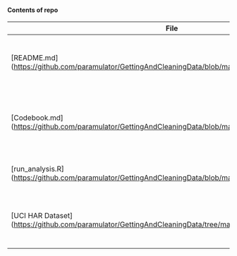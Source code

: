 #### Contents of repo
File            | Description
----------------|---------------------------------------------------------------------
[README.md] (https://github.com/paramulator/GettingAndCleaningData/blob/master/README.md)       | Detailed instructions for running the R script and creating the tidy dataset.
[Codebook.md] (https://github.com/paramulator/GettingAndCleaningData/blob/master/CodeBook.md)     | Detailed description of source data, transformations, and resulting tidy dataset variables.
[run_analysis.R] (https://github.com/paramulator/GettingAndCleaningData/blob/master/run_analysis.R)  | R script to read source data and produce a tidy dataset.
[UCI HAR Dataset] (https://github.com/paramulator/GettingAndCleaningData/tree/master/UCI%20HAR%20Dataset) | Contains a text file from the source that describes the raw feature variables.
